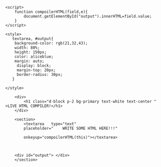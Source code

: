 <!DOCTYPE html>
<html lang="en">
<head>
    <meta charset="UTF-8">
    <meta http-equiv="X-UA-Compatible" content="IE=edge">
    <meta name="viewport" content="width=device-width, initial-scale=1.0">
    <!-- Latest compiled and minified CSS -->
    <link rel="stylesheet" href="https://cdn.jsdelivr.net/npm/bootstrap@3.4.1/dist/css/bootstrap.min.css" integrity="sha384-HSMxcRTRxnN+Bdg0JdbxYKrThecOKuH5zCYotlSAcp1+c8xmyTe9GYg1l9a69psu" crossorigin="anonymous">
    <title>Document</title>

    <script>
        function compoilerHTML(field,e){
            document.getElementById("output").innerHTML=field.value;
        }
    </script>

    <style>
       textarea, #output{
        background-color: rgb(21,32,43);
        width: 80%;
        height: 150px;
        color: aliceblue;
        margin: auto;
         display: block;
         margin-top: 20px;
         border-radius: 30px;
       } 

    </style>

</head>


<body>
   
        <div>
            <h1 class="d-block p-2 bg-primary text-white text-center "   >LIVE HTML COMPILER!</h1>
        </div>
       
        <section>
            <textarea   type="text"
            placeholder="    WRITE SOME HTML HERE!!!" 
            
            onkeyup="compoilerHTML(this)"></textarea>
       
       
    
        <div id="output"> </div>
        </section>
     


  

</body>
</html>
